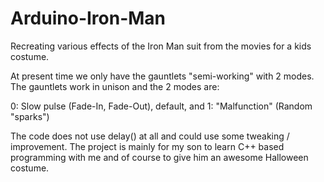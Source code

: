 # Arduino-Iron-Man
Recreating various effects of the Iron Man suit from the movies for a kids costume.

At present time we only have the gauntlets "semi-working" with 2 modes. The gauntlets work in unison and the 2 modes are:

0: Slow pulse (Fade-In, Fade-Out), default, and 1: "Malfunction" (Random "sparks")

The code does not use delay() at all and could use some tweaking / improvement. The project is mainly for my son to learn C++ based programming with me and of course to give him an awesome Halloween costume.
